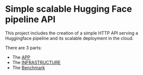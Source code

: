 # Simple scalable Hugging Face pipeline API

This project includes the creation of a simple HTTP API serving a Huggingface pipeline and its scalable deployment in the cloud.

There are 3 parts:
- The [APP](app/)
- The [INFRASTRUCTURE](infra/)
- The [Benchmark](bench/)
